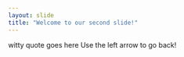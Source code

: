 ```yaml
---
layout: slide
title: "Welcome to our second slide!"
---
```

witty quote goes here
Use the left arrow to go back!
